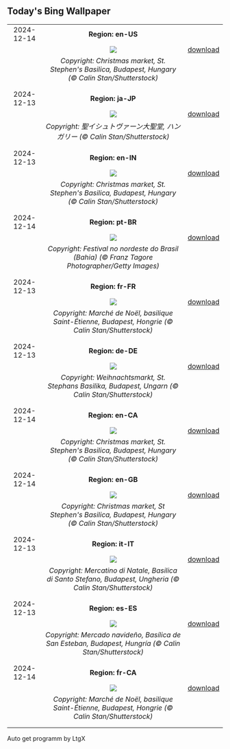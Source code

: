 ## Today's Bing Wallpaper
|      |      |      |
| :----: | :----: | :----: |
|2024-12-14|**Region: en-US**||
||![](https://www.bing.com/th?id=OHR.ChristmasBudapest_EN-US0865695821_UHD.jpg&pid=hp&w=1152&h=648&rs=1&c=4)| [download](https://www.bing.com/th?id=OHR.ChristmasBudapest_EN-US0865695821_UHD.jpg)|
||*Copyright: Christmas market, St. Stephen's Basilica, Budapest, Hungary (© Calin Stan/Shutterstock)*
||
|||
|2024-12-13|**Region: ja-JP**||
||![](https://www.bing.com/th?id=OHR.ChristmasBudapest_JA-JP6583292404_UHD.jpg&pid=hp&w=1152&h=648&rs=1&c=4)| [download](https://www.bing.com/th?id=OHR.ChristmasBudapest_JA-JP6583292404_UHD.jpg)|
||*Copyright: 聖イシュトヴァーン大聖堂, ハンガリー (© Calin Stan/Shutterstock)*
||
|||
|2024-12-13|**Region: en-IN**||
||![](https://www.bing.com/th?id=OHR.ChristmasBudapest_EN-IN6422339047_UHD.jpg&pid=hp&w=1152&h=648&rs=1&c=4)| [download](https://www.bing.com/th?id=OHR.ChristmasBudapest_EN-IN6422339047_UHD.jpg)|
||*Copyright: Christmas market, St. Stephen's Basilica, Budapest, Hungary (© Calin Stan/Shutterstock)*
||
|||
|2024-12-14|**Region: pt-BR**||
||![](https://www.bing.com/th?id=OHR.DiaNacionaldoForro_PT-BR8634835181_UHD.jpg&pid=hp&w=1152&h=648&rs=1&c=4)| [download](https://www.bing.com/th?id=OHR.DiaNacionaldoForro_PT-BR8634835181_UHD.jpg)|
||*Copyright: Festival no nordeste do Brasil (Bahia) (© Franz Tagore Photographer/Getty Images)*
||
|||
|2024-12-13|**Region: fr-FR**||
||![](https://www.bing.com/th?id=OHR.ChristmasBudapest_FR-FR0838567901_UHD.jpg&pid=hp&w=1152&h=648&rs=1&c=4)| [download](https://www.bing.com/th?id=OHR.ChristmasBudapest_FR-FR0838567901_UHD.jpg)|
||*Copyright: Marché de Noël, basilique Saint-Étienne, Budapest, Hongrie (© Calin Stan/Shutterstock)*
||
|||
|2024-12-13|**Region: de-DE**||
||![](https://www.bing.com/th?id=OHR.ChristmasBudapest_DE-DE0464258749_UHD.jpg&pid=hp&w=1152&h=648&rs=1&c=4)| [download](https://www.bing.com/th?id=OHR.ChristmasBudapest_DE-DE0464258749_UHD.jpg)|
||*Copyright: Weihnachtsmarkt, St. Stephans Basilika, Budapest, Ungarn (© Calin Stan/Shutterstock)*
||
|||
|2024-12-14|**Region: en-CA**||
||![](https://www.bing.com/th?id=OHR.ChristmasBudapest_EN-CA2975655898_UHD.jpg&pid=hp&w=1152&h=648&rs=1&c=4)| [download](https://www.bing.com/th?id=OHR.ChristmasBudapest_EN-CA2975655898_UHD.jpg)|
||*Copyright: Christmas market, St. Stephen's Basilica, Budapest, Hungary (© Calin Stan/Shutterstock)*
||
|||
|2024-12-14|**Region: en-GB**||
||![](https://www.bing.com/th?id=OHR.ChristmasBudapest_EN-GB5094460199_UHD.jpg&pid=hp&w=1152&h=648&rs=1&c=4)| [download](https://www.bing.com/th?id=OHR.ChristmasBudapest_EN-GB5094460199_UHD.jpg)|
||*Copyright: Christmas market, St Stephen's Basilica, Budapest, Hungary (© Calin Stan/Shutterstock)*
||
|||
|2024-12-13|**Region: it-IT**||
||![](https://www.bing.com/th?id=OHR.ChristmasBudapest_IT-IT6393045785_UHD.jpg&pid=hp&w=1152&h=648&rs=1&c=4)| [download](https://www.bing.com/th?id=OHR.ChristmasBudapest_IT-IT6393045785_UHD.jpg)|
||*Copyright: Mercatino di Natale, Basilica di Santo Stefano, Budapest, Ungheria (© Calin Stan/Shutterstock)*
||
|||
|2024-12-13|**Region: es-ES**||
||![](https://www.bing.com/th?id=OHR.ChristmasBudapest_ES-ES8138996738_UHD.jpg&pid=hp&w=1152&h=648&rs=1&c=4)| [download](https://www.bing.com/th?id=OHR.ChristmasBudapest_ES-ES8138996738_UHD.jpg)|
||*Copyright: Mercado navideño, Basílica de San Esteban, Budapest, Hungría (© Calin Stan/Shutterstock)*
||
|||
|2024-12-14|**Region: fr-CA**||
||![](https://www.bing.com/th?id=OHR.ChristmasBudapest_FR-CA8168719338_UHD.jpg&pid=hp&w=1152&h=648&rs=1&c=4)| [download](https://www.bing.com/th?id=OHR.ChristmasBudapest_FR-CA8168719338_UHD.jpg)|
||*Copyright: Marché de Noël, basilique Saint-Étienne, Budapest, Hongrie (© Calin Stan/Shutterstock)*
||
|||

Auto get programm by LtgX
